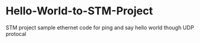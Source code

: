 # Hello-World-to-STM-Project
STM project sample ethernet code for ping and say hello world though UDP protocal
